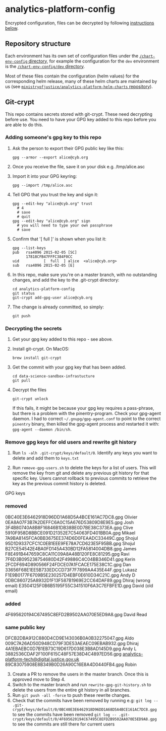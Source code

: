 # analytics-platform-config
Encrypted configuration, files can be decrypted by following [instructions below](#git-crypt).

## Repository structure

Each environment has its own set of configuration files under the [`/chart-env-config` directory](/chart-env-config), for example the configuration for the `dev` environment is the [`/chart-env-config/dev` directory](/chart-env-config/dev).

Most of these files contain the configuration (helm values) for the corresponding helm release, many of these helm charts are maintained by us (see [`ministryofjustice/analytics-platform-helm-charts` repository](https://github.com/ministryofjustice/analytics-platform-helm-charts)).


## Git-crypt

This repo contains secrets stored with git-crypt. These need decrypting before use. You need to have your GPG key added to this repo before you are able to do this.

### Adding someone's gpg key to this repo

1. Ask the person to export their GPG public key like this:

       gpg --armor --export alice@cyb.org

2. Once you receive the file, save it on your disk e.g. /tmp/alice.asc

3. Import it into your GPG keyring:

       gpg --import /tmp/alice.asc

4. Tell GPG that you trust the key and sign it:

       gpg --edit-key "alice@cyb.org" trust
         # 4
         # save
         # quit
       gpg --edit-key "alice@cyb.org" sign
         # you will need to type your own passphrase
         # save

5. Confirm that '[  full  ]' is shown when you list it:

       gpg --list-keys
       pub   rsa4096 2015-02-05 [SC]
             17818CFB47FFFC384F0CC
       uid           [  full  ] alice  <alice@cyb.org>
       sub   rsa4096 2015-02-05 [E]

5. In this repo, make sure you're on a master branch, with no outstanding changes, and add the key to the .git-crypt directory:

       cd analytics-platform-config
       git status
       git-crypt add-gpg-user alice@cyb.org

6. The change is already committed, so simply:

       git push

### Decrypting the secrets

1. Get your gpg key added to this repo - see above.

2. Install git-crypt. On MacOS:

       brew install git-crypt

3. Get the commit with your gpg key that has been added.

       cd data-science-sandbox-infrastucture
       git pull

4. Decrypt the files

       git-crypt unlock

   If this fails, it might be because your gpg key requires a pass-phrase, but there is a problem with the pinentry-program. Check your gpg-agent daemon. I had to correct `~/.gnupg/gpg-agent.conf` to point to the correct `pinentry` binary, then killed the gpg-agent process and restarted it with: `gpg-agent --daemon /bin/sh`.

### Remove gpg keys for old users and rewrite git history

 1. Run `ls -alh .git-crypt/keys/default/0`. Identify any keys you want to delete and add them to `keys.txt`

 2. Run `remove-gpg-users.sh` to delete the keys for a list of users. This will remove the key from git and delete any previous git history for that specific key. Users cannot rollback to previous commits to retrieve the key as the previous commit history is deleted.

 GPG keys
 ### removed
 0BC40E3E6462918D96DD1A68D5A4BCE161AC7DC8.gpg Olivier
 0EA8A07F3B7A2DEFFC6A0C15A676D53809D8E9E5.gpg Josh
 3F4B80740A8B8F16846B1DB38BE0D7BE38C373EA.gpg Clive
 5910F958D8BBCE091D21352E7C54063FD401BB0A.gpg Mikael
 7A9BA8145FCA0BB3675EE374D6D0FEAADC33449C.gpg Shojul
 95D1D9337CFC1C0EB1EEE9FE78A7CD623E5F95BB.gpg Shojul
 B27CE54542E4BA0FD145A430BD12FA5814004DB8.gpg James
 F8E491B447659C8CA11C09A8A48B120FE8C81295.gpg Ravi
 7F6D3B095238754680D42F49886C4C04BB346D41.gpg Kerin
 2FCDF694D890566F24FDCE07A1FCACE175E38C1C.gpg Dan
 33656F68E1EE5B733EDCCD73F7F7899AA435E44F.gpg Lukasz
 F1E9B0177F6709B5E230257D4EBF0E610D34C21C.gpg Andy D
 0DBC860725A8932D1F13F587B1969E2CC64DAF89.gpg Dhiraj (wrong email)
 E3504125F0B6B5195F55C341510F6A3C7EFBFE1D.gpg David (old email)

 ### added
 4F695620194C67495C8EFD2B9502AA070E5ED9A8.gpg David Read

 ### same public key
 DFCB2DBA912C880D4CD9E143036B0A0B32275047.gpg Aldo
 009C7A26AD50D948CD79F3DE53AEAEC09EBAB932.gpg Dhiraj
 4A1EBAEBC0D7B1EB73C19D617D038E3B8AD145D9.gpg Andy L
 3882536CDAF2F100F615C48F57E38D4C4897ED56.gpg analytics-platform-tech@digital.justice.gov.uk
 89C83075908E8B349B0D26A90C16E8A4D0440FB4.gpg Robin


 3. Create a PR to remove the users in the master branch. Once this is approved move to Step 4.
 4. Switch to the master branch and run `rewrite-gpg-git-history.sh` to delete the users from the entire git history in all branches.
 5. Run `git push -all -force` to push these rewrite changes.
 6. Check that the commits have been removed by running e.g: 
    `git log -- .git-crypt/keys/default/0/0BC40E3E6462918D96DD1A68D5A4BCE161AC7DC8.gpg` to see the commits have been removed
    `git log -- .git-crypt/keys/default/0/4F695620194C67495C8EFD2B9502AA070E5ED9A8.gpg` to see the commits are still there for current users 

